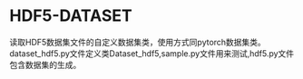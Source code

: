 # HDF5-DATASET
读取HDF5数据集文件的自定义数据集类，使用方式同pytorch数据集类。
dataset_hdf5.py文件定义类Dataset_hdf5,sample.py文件用来测试,hdf5.py文件包含数据集的生成。
      
